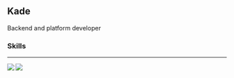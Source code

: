 ## Kade

Backend and platform developer

### Skills



---

<img align="left" src="https://github-readme-stats.vercel.app/api/top-langs/?username=Kade&theme=tokyonight&hide=python,shell" />
<img align="left" src="https://github-readme-stats.vercel.app/api?username=Kade&show_icons=true&theme=tokyonight&line_height=40&v=5" />

